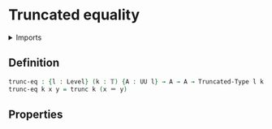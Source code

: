 # Truncated equality

<details><summary>Imports</summary>
```agda
module foundation.truncated-equality where
open import foundation.identity-types
open import foundation.truncated-types
open import foundation.truncation-levels
open import foundation.truncations
open import foundation.universe-levels
```
</details>

## Definition

```agda
trunc-eq : {l : Level} (k : 𝕋) {A : UU l} → A → A → Truncated-Type l k
trunc-eq k x y = trunc k (x ＝ y)
```

## Properties
